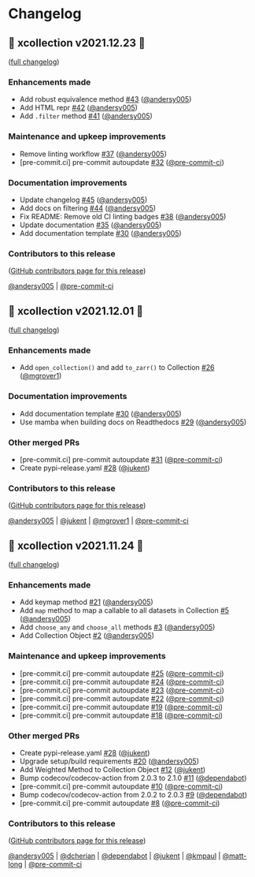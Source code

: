 # Changelog

## 🚀 xcollection v2021.12.23 🚀

([full changelog](https://github.com/ncar-xdev/xcollection/compare/v2021.12.01...22f8de8893d78467598d6683348b2bec2e039a86))

### Enhancements made

- Add robust equivalence method [#43](https://github.com/ncar-xdev/xcollection/pull/43) ([@andersy005](https://github.com/andersy005))
- Add HTML repr [#42](https://github.com/ncar-xdev/xcollection/pull/42) ([@andersy005](https://github.com/andersy005))
- Add `.filter` method [#41](https://github.com/ncar-xdev/xcollection/pull/41) ([@andersy005](https://github.com/andersy005))

### Maintenance and upkeep improvements

- Remove linting workflow [#37](https://github.com/ncar-xdev/xcollection/pull/37) ([@andersy005](https://github.com/andersy005))
- [pre-commit.ci] pre-commit autoupdate [#32](https://github.com/ncar-xdev/xcollection/pull/32) ([@pre-commit-ci](https://github.com/pre-commit-ci))

### Documentation improvements

- Update changelog [#45](https://github.com/ncar-xdev/xcollection/pull/45) ([@andersy005](https://github.com/andersy005))
- Add docs on filtering [#44](https://github.com/ncar-xdev/xcollection/pull/44) ([@andersy005](https://github.com/andersy005))
- Fix README: Remove old CI linting badges [#38](https://github.com/ncar-xdev/xcollection/pull/38) ([@andersy005](https://github.com/andersy005))
- Update documentation [#35](https://github.com/ncar-xdev/xcollection/pull/35) ([@andersy005](https://github.com/andersy005))
- Add documentation template [#30](https://github.com/ncar-xdev/xcollection/pull/30) ([@andersy005](https://github.com/andersy005))

### Contributors to this release

([GitHub contributors page for this release](https://github.com/ncar-xdev/xcollection/graphs/contributors?from=2021-11-29&to=2021-12-23&type=c))

[@andersy005](https://github.com/search?q=repo%3ANCAR%2Fxcollection+involves%3Aandersy005+updated%3A2021-11-29..2021-12-23&type=Issues) | [@pre-commit-ci](https://github.com/search?q=repo%3ANCAR%2Fxcollection+involves%3Apre-commit-ci+updated%3A2021-11-29..2021-12-23&type=Issues)

## 🚀 xcollection v2021.12.01 🚀

([full changelog](https://github.com/ncar-xdev/xcollection/compare/v2021.11.24...v2021.12.01))

### Enhancements made

- Add `open_collection()` and add `to_zarr()` to Collection [#26](https://github.com/ncar-xdev/xcollection/pull/26) ([@mgrover1](https://github.com/mgrover1))

### Documentation improvements

- Add documentation template [#30](https://github.com/ncar-xdev/xcollection/pull/30) ([@andersy005](https://github.com/andersy005))
- Use mamba when building docs on Readthedocs [#29](https://github.com/ncar-xdev/xcollection/pull/29) ([@andersy005](https://github.com/andersy005))

### Other merged PRs

- [pre-commit.ci] pre-commit autoupdate [#31](https://github.com/ncar-xdev/xcollection/pull/31) ([@pre-commit-ci](https://github.com/pre-commit-ci))
- Create pypi-release.yaml [#28](https://github.com/ncar-xdev/xcollection/pull/28) ([@jukent](https://github.com/jukent))

### Contributors to this release

([GitHub contributors page for this release](https://github.com/ncar-xdev/xcollection/graphs/contributors?from=2021-11-24&to=2021-11-29&type=c))

[@andersy005](https://github.com/search?q=repo%3ANCAR%2Fxcollection+involves%3Aandersy005+updated%3A2021-11-24..2021-11-29&type=Issues) | [@jukent](https://github.com/search?q=repo%3ANCAR%2Fxcollection+involves%3Ajukent+updated%3A2021-11-24..2021-11-29&type=Issues) | [@mgrover1](https://github.com/search?q=repo%3ANCAR%2Fxcollection+involves%3Amgrover1+updated%3A2021-11-24..2021-11-29&type=Issues) | [@pre-commit-ci](https://github.com/search?q=repo%3ANCAR%2Fxcollection+involves%3Apre-commit-ci+updated%3A2021-11-24..2021-11-29&type=Issues)

## 🚀 xcollection v2021.11.24 🚀

([full changelog](https://github.com/ncar-xdev/xcollection/compare/973126a20e011f3030ceffab0d6c2c2ba8431365...v2021.11.24))

### Enhancements made

- Add keymap method [#21](https://github.com/ncar-xdev/xcollection/pull/21) ([@andersy005](https://github.com/andersy005))
- Add `map` method to map a callable to all datasets in Collection [#5](https://github.com/ncar-xdev/xcollection/pull/5) ([@andersy005](https://github.com/andersy005))
- Add `choose_any` and `choose_all` methods [#3](https://github.com/ncar-xdev/xcollection/pull/3) ([@andersy005](https://github.com/andersy005))
- Add Collection Object [#2](https://github.com/ncar-xdev/xcollection/pull/2) ([@andersy005](https://github.com/andersy005))

### Maintenance and upkeep improvements

- [pre-commit.ci] pre-commit autoupdate [#25](https://github.com/ncar-xdev/xcollection/pull/25) ([@pre-commit-ci](https://github.com/pre-commit-ci))
- [pre-commit.ci] pre-commit autoupdate [#24](https://github.com/ncar-xdev/xcollection/pull/24) ([@pre-commit-ci](https://github.com/pre-commit-ci))
- [pre-commit.ci] pre-commit autoupdate [#23](https://github.com/ncar-xdev/xcollection/pull/23) ([@pre-commit-ci](https://github.com/pre-commit-ci))
- [pre-commit.ci] pre-commit autoupdate [#22](https://github.com/ncar-xdev/xcollection/pull/22) ([@pre-commit-ci](https://github.com/pre-commit-ci))
- [pre-commit.ci] pre-commit autoupdate [#19](https://github.com/ncar-xdev/xcollection/pull/19) ([@pre-commit-ci](https://github.com/pre-commit-ci))
- [pre-commit.ci] pre-commit autoupdate [#18](https://github.com/ncar-xdev/xcollection/pull/18) ([@pre-commit-ci](https://github.com/pre-commit-ci))

### Other merged PRs

- Create pypi-release.yaml [#28](https://github.com/ncar-xdev/xcollection/pull/28) ([@jukent](https://github.com/jukent))
- Upgrade setup/build requirements [#20](https://github.com/ncar-xdev/xcollection/pull/20) ([@andersy005](https://github.com/andersy005))
- Add Weighted Method to Collection Object [#12](https://github.com/ncar-xdev/xcollection/pull/12) ([@jukent](https://github.com/jukent))
- Bump codecov/codecov-action from 2.0.3 to 2.1.0 [#11](https://github.com/ncar-xdev/xcollection/pull/11) ([@dependabot](https://github.com/dependabot))
- [pre-commit.ci] pre-commit autoupdate [#10](https://github.com/ncar-xdev/xcollection/pull/10) ([@pre-commit-ci](https://github.com/pre-commit-ci))
- Bump codecov/codecov-action from 2.0.2 to 2.0.3 [#9](https://github.com/ncar-xdev/xcollection/pull/9) ([@dependabot](https://github.com/dependabot))
- [pre-commit.ci] pre-commit autoupdate [#8](https://github.com/ncar-xdev/xcollection/pull/8) ([@pre-commit-ci](https://github.com/pre-commit-ci))

### Contributors to this release

([GitHub contributors page for this release](https://github.com/ncar-xdev/xcollection/graphs/contributors?from=2021-08-01&to=2021-11-24&type=c))

[@andersy005](https://github.com/search?q=repo%3ANCAR%2Fxcollection+involves%3Aandersy005+updated%3A2021-08-01..2021-11-24&type=Issues) | [@dcherian](https://github.com/search?q=repo%3ANCAR%2Fxcollection+involves%3Adcherian+updated%3A2021-08-01..2021-11-24&type=Issues) | [@dependabot](https://github.com/search?q=repo%3ANCAR%2Fxcollection+involves%3Adependabot+updated%3A2021-08-01..2021-11-24&type=Issues) | [@jukent](https://github.com/search?q=repo%3ANCAR%2Fxcollection+involves%3Ajukent+updated%3A2021-08-01..2021-11-24&type=Issues) | [@kmpaul](https://github.com/search?q=repo%3ANCAR%2Fxcollection+involves%3Akmpaul+updated%3A2021-08-01..2021-11-24&type=Issues) | [@matt-long](https://github.com/search?q=repo%3ANCAR%2Fxcollection+involves%3Amatt-long+updated%3A2021-08-01..2021-11-24&type=Issues) | [@pre-commit-ci](https://github.com/search?q=repo%3ANCAR%2Fxcollection+involves%3Apre-commit-ci+updated%3A2021-08-01..2021-11-24&type=Issues)
